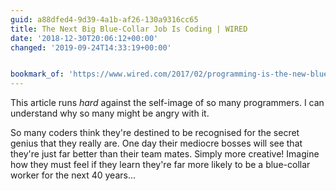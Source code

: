 ```yaml
---
guid: a88dfed4-9d39-4a1b-af26-130a9316cc65
title: The Next Big Blue-Collar Job Is Coding | WIRED
date: '2018-12-30T20:06:12+00:00'
changed: '2019-09-24T14:33:19+00:00'


bookmark_of: 'https://www.wired.com/2017/02/programming-is-the-new-blue-collar-job/'
---
```


This article runs _hard_ against the self-image of so many programmers. I can understand why so many might be angry with it.

So many coders think they're destined to be recognised for the secret genius that they really are. One day their mediocre bosses will see that they're just far better than their team mates. Simply more creative! Imagine how they must feel if they learn they're far more likely to be a blue-collar worker for the next 40 years...


